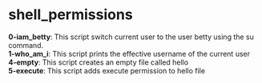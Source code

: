 <h1>shell_permissions</h1>
<b>0-iam_betty</b>: This script switch current user to the user betty using the su command.<br>
<b>1-who_am_i</b>: This script prints the effective username of the current user<br>
<b>4-empty</b>: This script creates an empty file called hello<br>
<b>5-execute</b>: This script adds execute permission to hello file<br>
